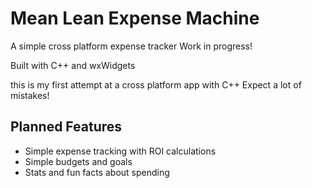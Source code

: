 # Mean Lean Expense Machine

A simple cross platform expense tracker 
Work in progress!

Built with C++ and wxWidgets

this is my first attempt at a cross platform app with C++
Expect a lot of mistakes!

## Planned Features

- Simple expense tracking with ROI calculations
- Simple budgets and goals
- Stats and fun facts about spending
